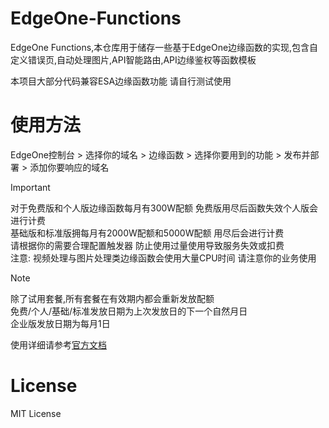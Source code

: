# EdgeOne-Functions
EdgeOne Functions,本仓库用于储存一些基于EdgeOne边缘函数的实现,包含自定义错误页,自动处理图片,API智能路由,API边缘鉴权等函数模板  

本项目大部分代码兼容ESA边缘函数功能 请自行测试使用  

# 使用方法 
EdgeOne控制台 > 选择你的域名 > 边缘函数 > 选择你要用到的功能 > 发布并部署 > 添加你要响应的域名

> [!IMPORTANT]  
> 对于免费版和个人版边缘函数每月有300W配额 免费版用尽后函数失效个人版会进行计费  
> 基础版和标准版拥每月有2000W配额和5000W配额 用尽后会进行计费  
> 请根据你的需要合理配置触发器 防止使用过量使用导致服务失效或扣费    
> 注意: 视频处理与图片处理类边缘函数会使用大量CPU时间 请注意你的业务使用  

> [!NOTE]  
> 除了试用套餐,所有套餐在有效期内都会重新发放配额  
> 免费/个人/基础/标准发放日期为上次发放日的下一个自然月日  
> 企业版发放日期为每月1日  

使用详细请参考[官方文档](https://edgeone.ai/zh/document/53372)  

# License
MIT License  
